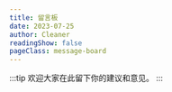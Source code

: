 ```yaml
---
title: 留言板
date: 2023-07-25
author: Cleaner
readingShow: false
pageClass: message-board
---
```


:::tip
 欢迎大家在此留下你的建议和意见。
::: 

<Vssue :title="$title" />